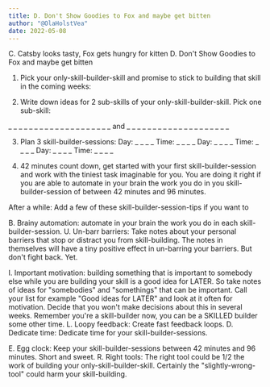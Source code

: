 ```yaml
---
title: D. Don't Show Goodies to Fox and maybe get bitten
author: "@OlaHolstVea"
date: 2022-05-08
---
```


C. Catsby looks tasty, Fox gets hungry for kitten
D. Don't Show Goodies to Fox and maybe get bitten

1. Pick your only-skill-builder-skill and promise to stick to building that skill in the coming weeks:

2. Write down ideas for 2 sub-skills of your only-skill-builder-skill. Pick one sub-skill:

\_ \_ \_ \_ \_ \_ \_ \_ \_ \_ \_ \_ \_ \_ \_ \_ \_ \_ \_ _ and _ \_ \_ \_ \_ \_ \_ \_ \_ \_ \_ \_ \_ \_ \_ \_ \_ \_ \_ \_

3. Plan 3 skill-builder-sessions: Day: \_ \_ \_ _ Time: _ \_ \_ _ Day: _ \_ \_ _ Time: _ \_ \_ _ Day: _ \_ \_ _ Time: _ \_ \_ \_

4. 42 minutes count down, get started with your first skill-builder-session and work with the tiniest task imaginable for you. You are doing it right if you are able to automate in your brain the work you do in you skill-builder-session of between 42 minutes and 96 minutes.

After a while: Add a few of these skill-builder-session-tips if you want to

B. Brainy automation: automate in your brain the work you do in each skill-builder-session.
U. Un-barr barriers: Take notes about your personal barriers that stop or distract you from skill-building. The notes in themselves will have a tiny positive effect in un-barring your barriers. But don't fight back. Yet.

I. Important motivation: building something that is important to somebody else while you are building your skill is a good idea for LATER. So take notes of ideas for "somebodies" and "somethings" that can be important. Call your list for example "Good ideas for LATER" and look at it often for motivation. Decide that you won't make decisions about this in several weeks. Remember you're a skill-builder now, you can be a SKILLED builder some other time.
L. Loopy feedback: Create fast feedback loops.
D. Dedicate time: Dedicate time for your skill-builder-sessions.

E. Egg clock: Keep your skill-builder-sessions between 42 minutes and 96 minutes. Short and sweet.
R. Right tools: The right tool could be 1/2 the work of building your only-skill-builder-skill. Certainly the "slightly-wrong-tool" could harm your skill-building.
